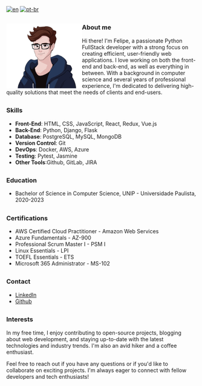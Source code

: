 [![en](https://img.shields.io/badge/lang-en-red.svg)](https://github.com/rodfelipee/rodfelipee/main/README.md)
[![pt-br](https://img.shields.io/badge/lang-pt--br-blue.svg)](https://github.com/rodfelipee/rodfelipee/main/README.pt-br.md)

##

<img align="left" src="./img/profile.png" width="200px" height="171px">

### About me

Hi there! I'm Felipe, a passionate Python FullStack developer with a strong focus on creating efficient, user-friendly web applications. I love working on both the front-end and back-end, as well as everything in between. With a background in computer science and several years of professional experience, I'm dedicated to delivering high-quality solutions that meet the needs of clients and end-users.

##
### Skills

- **Front-End**: HTML, CSS, JavaScript, React, Redux, Vue.js
- **Back-End**: Python, Django, Flask
- **Database**: PostgreSQL, MySQL, MongoDB
- **Version Control**: Git
- **DevOps**: Docker, AWS, Azure
- **Testing**: Pytest, Jasmine
- **Other Tools**:Github, GitLab, JIRA

##
### Education

- Bachelor of Science in Computer Science, UNIP - Universidade Paulista, 2020-2023

<!--## Projects

- [Project 1](link-to-project-1): A description of the project and your role in it.
- [Project 2](link-to-project-2): Another project with your contributions.!-->

##
### Certifications

- AWS Certified Cloud Practitioner - Amazon Web Services
- Azure Fundamentals - AZ-900
- Professional Scrum Master I - PSM I
- Linux Essentials - LPI
- TOEFL Essentials - ETS
- Microsoft 365 Administrator - MS-102

##
### Contact

- [LinkedIn](https://www.linkedin.com/in/rodfelipee)
- [Github](https://www.github.com/rodflipee)

##
### Interests

In my free time, I enjoy contributing to open-source projects, blogging about web development, and staying up-to-date with the latest technologies and industry trends. I'm also an avid hiker and a coffee enthusiast.

Feel free to reach out if you have any questions or if you'd like to collaborate on exciting projects. I'm always eager to connect with fellow developers and tech enthusiasts!
